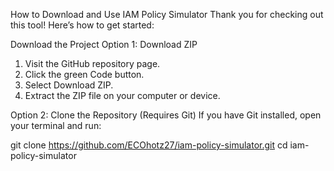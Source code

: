How to Download and Use IAM Policy Simulator
Thank you for checking out this tool! Here’s how to get started:


Download the Project
Option 1: Download ZIP
1. Visit the GitHub repository page.  
2. Click the green Code button.  
3. Select Download ZIP.  
4. Extract the ZIP file on your computer or device.

 Option 2: Clone the Repository (Requires Git)
If you have Git installed, open your terminal and run:

git clone https://github.com/ECOhotz27/iam-policy-simulator.git
cd iam-policy-simulator
